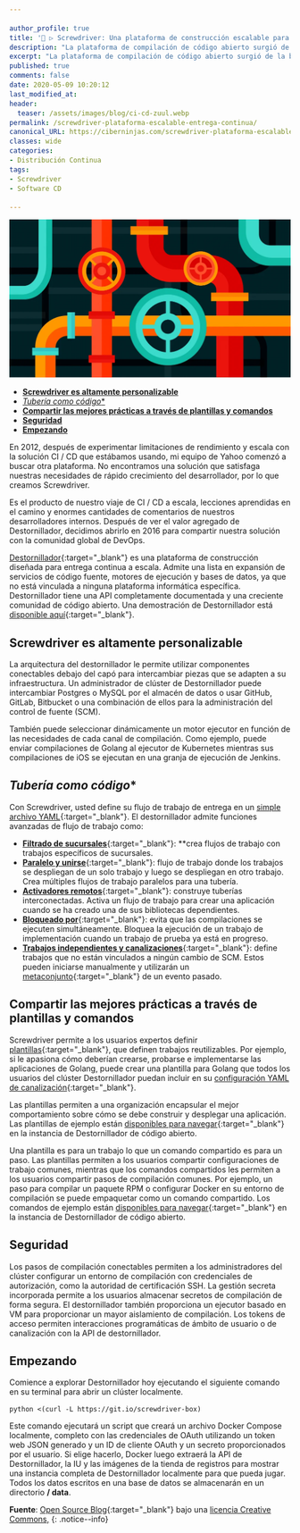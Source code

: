 ```yaml
---

author_profile: true
title: '🥇 ▷ Screwdriver: Una plataforma de construcción escalable para entrega continua'
description: "La plataforma de compilación de código abierto surgió de la búsqueda de Yahoo para encontrar una plataforma CI / CD para satisfacer sus crecientes requisitos de desarrollador."
excerpt: "La plataforma de compilación de código abierto surgió de la búsqueda de Yahoo para encontrar una plataforma CI / CD para satisfacer sus crecientes requisitos de desarrollador."
published: true
comments: false
date: 2020-05-09 10:20:12
last_modified_at: 
header:
  teaser: /assets/images/blog/ci-cd-zuul.webp
permalink: /screwdriver-plataforma-escalable-entrega-continua/
canonical_URL: https://ciberninjas.com/screwdriver-plataforma-escalable-entrega-continua/
classes: wide
categories:
- Distribución Continua
tags:
- Screwdriver
- Software CD

---
```


![](/assets/images/blog/ci-cd-zuul.webp "Las tuberías o programas para la gestión continua del código")

- [**Screwdriver es altamente personalizable**](#screwdriver-es-altamente-personalizable)
- [*Tubería como código**](#tuber%c3%ada-como-c%c3%b3digo)
- [**Compartir las mejores prácticas a través de plantillas y comandos**](#compartir-las-mejores-pr%c3%a1cticas-a-trav%c3%a9s-de-plantillas-y-comandos)
- [**Seguridad**](#seguridad)
- [**Empezando**](#empezando)

En 2012, después de experimentar limitaciones de rendimiento y escala con la solución CI / CD que estábamos usando, mi equipo de Yahoo comenzó a buscar otra plataforma. No encontramos una solución que satisfaga nuestras necesidades de rápido crecimiento del desarrollador, por lo que creamos Screwdriver.

Es el producto de nuestro viaje de CI / CD a escala, lecciones aprendidas en el camino y enormes cantidades de comentarios de nuestros desarrolladores internos. Después de ver el valor agregado de Destornillador, decidimos abrirlo en 2016 para compartir nuestra solución con la comunidad global de DevOps.

[Destornillador](http://screwdriver.cd/){:target="_blank"} es una plataforma de construcción diseñada para entrega continua a escala. Admite una lista en expansión de servicios de código fuente, motores de ejecución y bases de datos, ya que no está vinculada a ninguna plataforma informática específica. Destornillador tiene una API completamente documentada y una creciente comunidad de código abierto. Una demostración de Destornillador está [disponible aquí](https://cd.screwdriver.cd/){:target="_blank"}.

## **Screwdriver es altamente personalizable**

La arquitectura del destornillador le permite utilizar componentes conectables debajo del capó para intercambiar piezas que se adapten a su infraestructura. Un administrador de clúster de Destornillador puede intercambiar Postgres o MySQL por el almacén de datos o usar GitHub, GitLab, Bitbucket o una combinación de ellos para la administración del control de fuente (SCM).

También puede seleccionar dinámicamente un motor ejecutor en función de las necesidades de cada canal de compilación. Como ejemplo, puede enviar compilaciones de Golang al ejecutor de Kubernetes mientras sus compilaciones de iOS se ejecutan en una granja de ejecución de Jenkins.

## *Tubería como código**

Con Screwdriver, usted define su flujo de trabajo de entrega en un [simple archivo YAML](https://docs.screwdriver.cd/user-guide/configuration/){:target="_blank"}. El destornillador admite funciones avanzadas de flujo de trabajo como:

- **[Filtrado de sucursales](https://docs.screwdriver.cd/user-guide/configuration/workflow#branch-filtering)**{:target="_blank"}: **crea flujos de trabajo con trabajos específicos de sucursales.
- **[Paralelo y unirse](https://docs.screwdriver.cd/user-guide/configuration/workflow#parallel-and-join)**{:target="_blank"}: flujo de trabajo donde los trabajos se despliegan de un solo trabajo y luego se despliegan en otro trabajo. Crea múltiples flujos de trabajo paralelos para una tubería.
- **[Activadores remotos](https://docs.screwdriver.cd/user-guide/configuration/workflow#remote-triggers)**{:target="_blank"}: construye tuberías interconectadas. Activa un flujo de trabajo para crear una aplicación cuando se ha creado una de sus bibliotecas dependientes.
- **[Bloqueado por](https://docs.screwdriver.cd/user-guide/configuration/workflow#blocked-by)**{:target="_blank"}: evita que las compilaciones se ejecuten simultáneamente. Bloquea la ejecución de un trabajo de implementación cuando un trabajo de prueba ya está en progreso.
- **[Trabajos independientes y canalizaciones](https://docs.screwdriver.cd/user-guide/configuration/workflow#detached-jobs-and-pipelines)**{:target="_blank"}: define trabajos que no están vinculados a ningún cambio de SCM. Estos pueden iniciarse manualmente y utilizarán un [metaconjunto](https://docs.screwdriver.cd/user-guide/metadata){:target="_blank"} de un evento pasado.

## **Compartir las mejores prácticas a través de plantillas y comandos**

Screwdriver permite a los usuarios expertos definir [plantillas](https://docs.screwdriver.cd/user-guide/templates){:target="_blank"}, que definen trabajos reutilizables. Por ejemplo, si le apasiona cómo deberían crearse, probarse e implementarse las aplicaciones de Golang, puede crear una plantilla para Golang que todos los usuarios del clúster Destornillador puedan incluir en su [configuración YAML de canalización](https://docs.screwdriver.cd/user-guide/templates#using-a-template){:target="_blank"}.

Las plantillas permiten a una organización encapsular el mejor comportamiento sobre cómo se debe construir y desplegar una aplicación. Las plantillas de ejemplo están [disponibles para navegar](https://cd.screwdriver.cd/templates){:target="_blank"} en la instancia de Destornillador de código abierto.

Una plantilla es para un trabajo lo que un comando compartido es para un paso. Las plantillas permiten a los usuarios compartir configuraciones de trabajo comunes, mientras que los comandos compartidos les permiten a los usuarios compartir pasos de compilación comunes. Por ejemplo, un paso para compilar un paquete RPM o configurar Docker en su entorno de compilación se puede empaquetar como un comando compartido. Los comandos de ejemplo están [disponibles para navegar](https://cd.screwdriver.cd/templates){:target="_blank"} en la instancia de Destornillador de código abierto.

## **Seguridad**

Los pasos de compilación conectables permiten a los administradores del clúster configurar un entorno de compilación con credenciales de autorización, como la autoridad de certificación SSH. La gestión secreta incorporada permite a los usuarios almacenar secretos de compilación de forma segura. El destornillador también proporciona un ejecutor basado en VM para proporcionar un mayor aislamiento de compilación. Los tokens de acceso permiten interacciones programáticas de ámbito de usuario o de canalización con la API de destornillador.

## **Empezando**

Comience a explorar Destornillador hoy ejecutando el siguiente comando en su terminal para abrir un clúster localmente.

```
python <(curl -L https://git.io/screwdriver-box)
```

Este comando ejecutará un script que creará un archivo Docker Compose localmente, completo con las credenciales de OAuth utilizando un token web JSON generado y un ID de cliente OAuth y un secreto proporcionados por el usuario. Si elige hacerlo, Docker luego extraerá la API de Destornillador, la IU y las imágenes de la tienda de registros para mostrar una instancia completa de Destornillador localmente para que pueda jugar. Todos los datos escritos en una base de datos se almacenarán en un directorio **/ data**.

**Fuente**\: [Open Source Blog](https://opensource.com/article/19/3/screwdriver-cicd){:target="_blank"} bajo una [licencia Creative Commons,](http://creativecommons.org/licenses/)
{: .notice--info}
